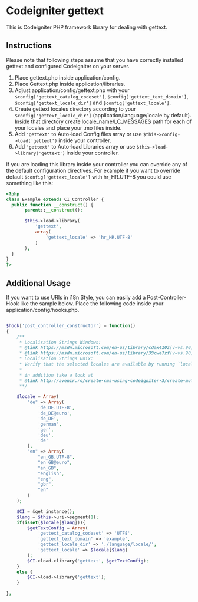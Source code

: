 Codeigniter gettext
===================

This is Codeigniter PHP framework library for dealing with gettext.

Instructions
------------

Please note that following steps assume that you have correctly installed gettext and configured Codeigniter on your server.

1. Place gettext.php inside application/config.
2. Place Gettext.php inside application/libraries.
3. Adjust application/config/gettext.php with your `$config['gettext_catalog_codeset']`, `$config['gettext_text_domain']`, `$config['gettext_locale_dir']` and `$config['gettext_locale']`.
4. Create gettext locales directory according to your `$config['gettext_locale_dir']` (application/language/locale by default). Inside that directory create locale_name/LC_MESSAGES path for each of your locales and place your .mo files inside.
5. Add `'gettext'` to Auto-load Config files array or use `$this->config->load('gettext')` inside your controller.
6. Add `'gettext'` to Auto-load Libraries array or use `$this->load->library('gettext')` inside your controller.

If you are loading this library inside your controller you can override any of the default configuration directives. For example if you want to override default `$config['gettext_locale']` with hr_HR.UTF-8 you could use something like this:

 ```php
 <?php
class Example extends CI_Controller {
   public function __construct() {
        parent::__construct();

        $this->load->library(
            'gettext',
            array(
                'gettext_locale' => 'hr_HR.UTF-8'
            )
        );
   }
}
?>
 ```

Additional Usage
-----------------------

If you want to use URIs in i18n Style, you can easily add a Post-Controller-Hook like the sample below.
Place the following code inside your application/config/hooks.php.

```php

$hook['post_controller_constructor'] = function()
{
    /**
     * Localisation Strings Windows:
     * @link https://msdn.microsoft.com/en-us/library/cdax410z(v=vs.90).aspx
     * @link https://msdn.microsoft.com/en-us/library/39cwe7zf(v=vs.90).aspx
     * Localisation Strings Unix:
     * Verify that the selected locales are available by running `locale -a`. 
     * 
     * in addition take a look at
     * @link http://avenir.ro/create-cms-using-codeigniter-3/create-multilanguage-site-codeigniter/
     **/

    $locale = Array(
        "de" => Array(
            'de_DE.UTF-8',
            'de_DE@euro',
            'de_DE',
            'german',
            'ger',
            'deu',
            'de'
        ),
        "en" => Array(
            "en_GB.UTF-8",
            "en_GB@euro",
            "en_GB",
            "english",
            "eng",
            "gbr",
            "en"
        )
    );

    $CI = &get_instance();
    $lang = $this->uri->segment(1);
    if(isset($locale[$lang])){
        $getTextConfig = Array( 
            'gettext_catalog_codeset' => 'UTF8',
            'gettext_text_domain' => 'example',
            'gettext_locale_dir' => './language/locale/';
            'gettext_locale' => $locale[$lang]
        );
        $CI->load->library('gettext', $getTextConfig);
    }
    else {
        $CI->load->library('gettext');
    }

};
```
